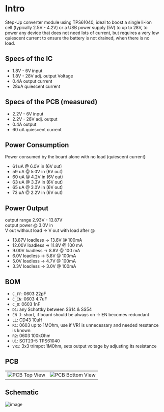 # Intro

Step-Up converter module using TPS61040, ideal to boost a single li-ion cell (typically 2.5V - 4.2V) or a USB power supply (5V) to up to 28V, to power any device that does not need lots of current, but requires a very low quiescent current to ensure the battery is not drained, when there is no load.

## Specs of the IC

- 1.8V - 6V input
- 1.8V - 28V adj. output Voltage
- 0.4A output current
- 28uA quiescent current

## Specs of the PCB (measured)

- 2.2V - 6V input
- 2.2V - 28V adj. output
- 0.4A output
- 60 uA quiescent current

## Power Consumption 

Power consumed by the board alone with no load (quiescent current)

- 61 uA @ 6.0V in (6V out)
- 59 uA @ 5.0V in (6V out)
- 60 uA @ 4.2V in (6V out)
- 63 uA @ 3.3V in (6V out)
- 65 uA @ 3.0V in (6V out)
- 73 uA @ 2.2V in (6V out)

## Power Output

output range 2.93V - 13.87V  
output power @ 3.0V in  
V out without load -> V out with load after @  

- 13.87V loadless -> 13.8V @ 100mA  
- 12.00V loadless -> 11.8V @ 100 mA  
- 9.00V loadless -> 8.8V @ 100 mA  
- 6.0V loadless -> 5.8V @ 100mA  
- 5.0V loadless -> 4.7V @ 100mA  
- 3.3V loadless -> 3.0V @ 100mA  

## BOM

- `C_FF`: 0603 22pF
- `C_IN`: 0603 4.7uF
- `C_O`: 0603 1nF
- `D1`: any Schottky between SS14 & SS54
- `EN_J`: short, if board should be always on -> EN becomes redundant
- `L1`: CD43 10uH
- `R1`: 0603 up to 1MOhm, use if VR1 is unnecessary and needed resstance is known
- `R2`: 0603 100kOhm
- `U1`: SOT23-5 TPS61040
- `VR1`: 3x3 trimpot 1MOhm, sets output voltage by adjusting its resistance

## PCB

<table>
  <tr>
    <td>
      <img src="https://github.com/user-attachments/assets/31651223-e9b4-47c7-9ef5-5136ddd4020e" alt="PCB Top View"/>
    </td>
    <td>
      <img src="https://github.com/user-attachments/assets/234b297c-94e8-4f43-a435-858336d23dcf" alt="PCB Bottom View"/>
    </td>
  </tr>
</table>

## Schematic

![image](https://github.com/user-attachments/assets/afcf28a0-c3f1-46bf-a150-96de484e08ad)
